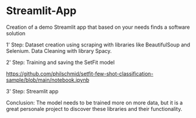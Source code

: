 # Streamlit-App
Creation of a demo Streamlit app that based on your needs finds a software solution

1' Step: Dataset creation using scraping with libraries like BeautifulSoup and Selenium. 
         Data Cleaning with library Spacy.

2' Step: Training and saving the SetFit model

https://github.com/philschmid/setfit-few-shot-classification-sample/blob/main/notebook.ipynb

3' Step: Streamlit app 


Conclusion: The model needs to be trained more on more data, but it is a great personale project to discover these libraries and their functionality.
